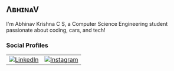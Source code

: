 ## ΛʙʜɪɴᴀV
I'm Abhinav Krishna C S, a Computer Science Engineering student passionate about coding, cars, and tech!  

### Social Profiles  
<table>
  <tr>
    <td><a href="https://www.linkedin.com/in/abhinav-krishna-c-s-820717291">
      <img src="https://img.shields.io/badge/LinkedIn-0A66C2?style=for-the-badge&logo=linkedin&logoColor=white" alt="LinkedIn">
    </a></td>
    <td><a href="https://www.instagram.com/_pikachu_achu_">
      <img src="https://img.shields.io/badge/Instagram-E4405F?style=for-the-badge&logo=instagram&logoColor=white" alt="Instagram">
    </a></td>
  </tr>
</table>